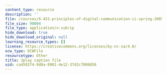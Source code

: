 ```yaml
---
content_type: resource
description: ''
file: /courses/6-451-principles-of-digital-communication-ii-spring-2005/ca4592f49d8a99014e1237d2c7806856_YegKLHb9TOU.srt
file_size: 90004
file_type: application/x-subrip
hide_download: true
hide_download_original: null
learning_resource_types: []
license: https://creativecommons.org/licenses/by-nc-sa/4.0/
ocw_type: OCWFile
resourcetype: Other
title: 3play caption file
uid: ca4592f4-9d8a-9901-4e12-37d2c7806856
---
```

